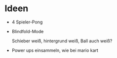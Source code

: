 # Ideen

+ 4 Spieler-Pong
+ Blindfold-Mode

    Schieber weiß, hintergrund weiß, Ball auch weiß?

+ Power ups einsammeln, wie bei mario kart
